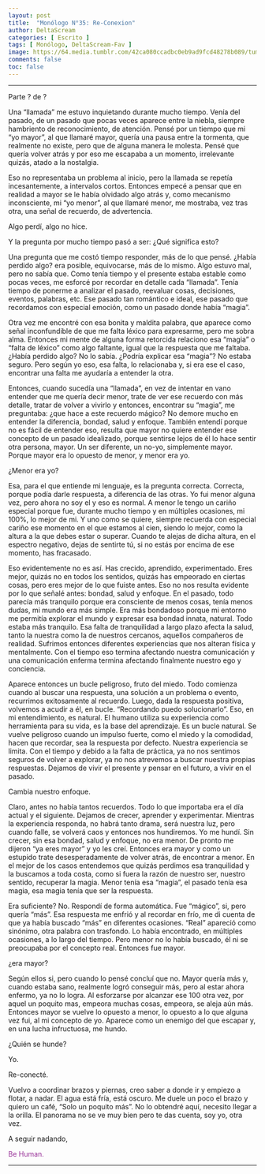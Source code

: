 ```yaml
---
layout: post
title:  "Monólogo N°35: Re-Conexion"
author: DeltaScream
categories: [ Escrito ]
tags: [ Monólogo, DeltaScream-Fav ]
image: https://64.media.tumblr.com/42ca080ccadbc0eb9ad9fcd48278b089/tumblr_ow6tykzL6Q1uj7bmqo1_500.jpg
comments: false
toc: false
---
```



---

Parte ? de ?

Una “llamada” me estuvo inquietando durante mucho tiempo. Venía del pasado, de un pasado que pocas veces aparece entre la niebla, siempre hambriento de reconocimiento, de atención. Pensé por un tiempo que mi “yo mayor”, al que llamaré mayor, quería una pausa entre la tormenta, que realmente no existe, pero que de alguna manera le molesta. Pensé que quería volver atrás y por eso me escapaba a un momento, irrelevante quizás, atado a la nostalgia.

Eso no representaba un problema al inicio, pero la llamada se repetía incesantemente, a intervalos cortos. Entonces empecé a pensar que en realidad a mayor se le había olvidado algo atrás y, como mecanismo inconsciente, mi “yo menor”, al que llamaré menor, me mostraba, vez tras otra, una señal de recuerdo, de advertencia. 

Algo perdí, algo no hice.

Y la pregunta por mucho tiempo pasó a ser: ¿Qué significa esto?

Una pregunta que me costó tiempo responder, más de lo que pensé. ¿Había perdido algo? era posible, equivocarse, más de lo mismo. Algo estuvo mal, pero no sabía que. Como tenía tiempo y el presente estaba estable como pocas veces, me esforcé por recordar en detalle cada “llamada”. Tenía tiempo de ponerme a analizar el pasado, reevaluar cosas, decisiones, eventos, palabras, etc. Ese pasado tan romántico e ideal, ese pasado que recordamos con especial emoción, como un pasado donde había “magia”.

Otra vez me encontré con esa bonita y maldita palabra, que aparece como señal inconfundible de que me falta léxico para expresarme, pero me sobra alma. Entonces mi mente de alguna forma retorcida relaciono esa “magia” o “falta de léxico” como algo faltante, igual que la respuesta que me faltaba. ¿Había perdido algo? No lo sabía. ¿Podría explicar esa “magia”? No estaba seguro. Pero según yo eso, esa falta, lo relacionaba y, si era ese el caso, encontrar una falta me ayudaría a entender la otra. 

Entonces, cuando sucedía una “llamada”, en vez de intentar en vano entender que me quería decir menor, trate de ver ese recuerdo con más detalle, tratar de volver a vivirlo y entonces, encontrar su “magia”, me preguntaba: ¿que hace a este recuerdo mágico?
No demore mucho en entender la diferencia, bondad, salud y enfoque. También entendí porque no es fácil de entender eso, resulta que mayor no quiere entender ese concepto de un pasado idealizado, porque sentirse lejos de él lo hace sentir otra persona, mayor. Un ser diferente, un no-yo, simplemente mayor. Porque mayor era lo opuesto de menor, y menor era yo.

¿Menor era yo?

 Esa, para el que entiende mi lenguaje, es la pregunta correcta. Correcta, porque podía darle respuesta, a diferencia de las otras. Yo fui menor alguna vez, pero ahora no soy el y eso es normal. A menor le tengo un cariño especial porque fue, durante mucho tiempo y en múltiples ocasiones, mi 100%, lo mejor de mi. Y uno como se quiere, siempre recuerda con especial cariño ese momento en el que estamos al cien, siendo lo mejor, como la altura a la que debes estar o superar. Cuando te alejas de dicha altura, en el espectro negativo, dejas de sentirte tú, si no estás por encima de ese momento, has fracasado.
 
Eso evidentemente no es así. Has crecido, aprendido, experimentado. Eres mejor, quizás no en todos los sentidos, quizás has empeorado en ciertas cosas, pero eres mejor de lo que fuiste antes. Eso no nos resulta evidente por lo que señalé antes:  bondad, salud y enfoque. En el pasado, todo parecía más tranquilo porque era consciente de menos cosas, tenía menos dudas, mi mundo era más simple. Era más bondadoso porque mi entorno me permitía explorar el mundo y expresar esa bondad innata, natural. Todo estaba más tranquilo. Esa falta de tranquilidad a largo plazo afecta la salud, tanto la nuestra como la de nuestros cercanos, aquellos compañeros de realidad. Sufrimos entonces diferentes experiencias que nos alteran física y mentalmente. Con el tiempo eso termina afectando nuestra comunicación y una comunicación enferma termina afectando finalmente nuestro ego y conciencia.

Aparece entonces un bucle peligroso, fruto del miedo. Todo comienza cuando al buscar una respuesta, una solución a un problema o evento, recurrimos exitosamente al recuerdo. Luego, dada la respuesta positiva, volvemos a acudir a él, en bucle. “Recordando puedo solucionarlo”. Eso, en mi entendimiento, es natural. El humano utiliza su experiencia como herramienta para su vida, es la base del aprendizaje. Es un bucle natural. Se vuelve peligroso cuando un impulso fuerte, como el miedo y la comodidad, hacen que recordar, sea la respuesta por defecto. Nuestra experiencia se limita. Con el tiempo y debido a la falta de práctica, ya no nos sentimos seguros de volver a explorar, ya no nos atrevemos a buscar nuestra propias respuestas. Dejamos de vivir el presente y pensar en el futuro, a vivir en el pasado. 

Cambia nuestro enfoque.

Claro, antes no había tantos recuerdos. Todo lo que importaba era el día actual y el siguiente. Dejamos de crecer, aprender y experimentar. Mientras la experiencia responda, no habrá tanto drama, será nuestra luz, pero cuando falle, se volverá caos y entonces nos hundiremos. Yo me hundí. Sin crecer, sin esa bondad, salud y enfoque, no era menor. De pronto me dijeron “ya eres mayor” y yo les creí. Entonces era mayor y como un estupido trate desesperadamente de volver atrás, de encontrar a menor. En el mejor de los casos entendemos que quizás perdimos esa tranquilidad y la buscamos a toda costa, como si fuera la razón de nuestro ser, nuestro sentido, recuperar la magia. Menor tenía esa “magia”, el pasado tenía esa magia, esa magia tenía que ser la respuesta.

Era suficiente? No. Respondí de forma automática. Fue “mágico”, si, pero quería “más”. Esa respuesta me enfrió y al recordar en frío, me di cuenta de que ya había buscado “más” en diferentes ocasiones. “Real” apareció como sinónimo, otra palabra con trasfondo. Lo había encontrado, en múltiples ocasiones, a lo largo del tiempo. Pero menor no lo había buscado, él ni se preocupaba por el concepto real. Entonces fue mayor.

¿era mayor? 

Según ellos si, pero cuando lo pensé concluí que no. Mayor quería más y, cuando estaba sano, realmente logró conseguir más, pero al estar ahora enfermo, ya no lo logra. Al esforzarse por alcanzar ese 100 otra vez, por aquel un poquito mas, empeora muchas cosas, empeora, se aleja aún más. Entonces mayor se vuelve lo opuesto a menor, lo opuesto a lo que alguna vez fui, al mi concepto de yo. Aparece como un enemigo del que escapar y, en una lucha infructuosa, me hundo.

¿Quién se hunde?

Yo.

Re-conecté.

Vuelvo a coordinar brazos y piernas, creo saber a donde ir y empiezo a flotar, a nadar. El agua está fría, está oscuro. Me duele un poco el brazo y quiero un café, “Solo un poquito más”. No lo obtendré aquí, necesito llegar a la orilla. El panorama no se ve muy bien pero te das cuenta, soy yo, otra vez.

A seguir nadando,

<span style="color:#993399">Be Human.</span>

---

